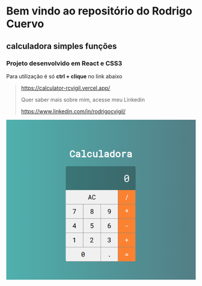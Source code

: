 # Bem vindo ao repositório do Rodrigo Cuervo

## calculadora simples funções

### Projeto desenvolvido em React e CSS3

Para utilização é só **ctrl + clique** no link abaixo

> <https://calculator-rcvigil.vercel.app/>
>
> Quer saber mais sobre mim, acesse meu Linkedin
>
> <https://www.linkedin.com/in/rodrigocvigil/>

![Calculadora](./src/images/calculadora.png)
